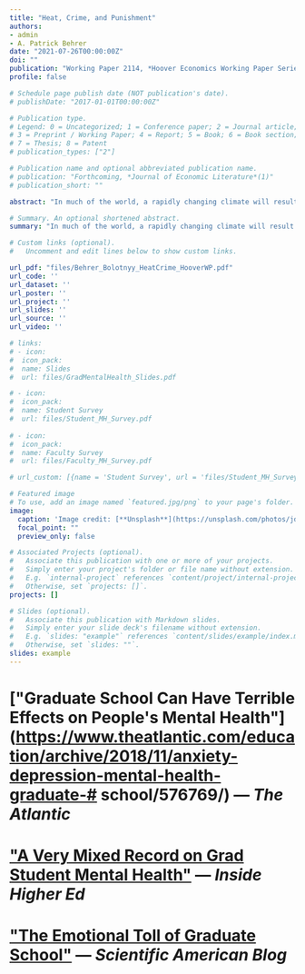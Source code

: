 ```yaml
---
title: "Heat, Crime, and Punishment"
authors:
- admin
- A. Patrick Behrer
date: "2021-07-26T00:00:00Z"
doi: ""
publication: "Working Paper 2114, *Hoover Economics Working Paper Series*"
profile: false

# Schedule page publish date (NOT publication's date).
# publishDate: "2017-01-01T00:00:00Z"

# Publication type.
# Legend: 0 = Uncategorized; 1 = Conference paper; 2 = Journal article;
# 3 = Preprint / Working Paper; 4 = Report; 5 = Book; 6 = Book section;
# 7 = Thesis; 8 = Patent
# publication_types: ["2"]

# Publication name and optional abbreviated publication name.
# publication: "Forthcoming, *Journal of Economic Literature*(1)"
# publication_short: ""

abstract: "In much of the world, a rapidly changing climate will result in more frequent extreme temperatures. Using administrative criminal records from Texas, we show how heat affects the behavior of key individuals involved in criminal events: defendants, police officers, prosecutors, and judges. We find that arrests increase by up to 15% on extremely hot days, driven by increases in violent crime rather than by changes in police behavior. We see no evidence that heat on the charging day impacts prosecutorial decisions, likely because prosecutors, like police officers, share emotional and cognitive burdens across team members. Working alone under time pressure, judges are less likely to dismiss cases, more likely to issue longer prison sentences, and more likely to levy higher fines when ruling on hot days. Our results suggest heat's negative impact on emotion and cognition leads to negative outcomes across situations and professions, even in Texas where air conditioning is nearly universal. We provide evidence that higher income, newer housing, more team work, and less accessible weapons may decrease the adverse effects of heat. Our adaptation-inclusive projections of the impact of future climate change suggest, however, that while adaptation will significantly mitigate future impacts, it will not eliminate them. Even with adaptation, climate change will likely also have substantial distributional consequences, with impacts on crime in more vulnerable communities up to 70% larger than in less vulnerable ones."

# Summary. An optional shortened abstract.
summary: "In much of the world, a rapidly changing climate will result in more frequent extreme temperatures. Using administrative criminal records from Texas, we show how heat affects the behavior of key individuals involved in criminal events: defendants, police officers, prosecutors, and judges. We find that arrests increase by up to 15% on extremely hot days, driven by increases in violent crime rather than by changes in police behavior. We see no evidence that heat on the charging day impacts prosecutorial decisions, likely because prosecutors, like police officers, share emotional and cognitive burdens across team members. Working alone under time pressure, judges are less likely to dismiss cases, more likely to issue longer prison sentences, and more likely to levy higher fines when ruling on hot days. Our results suggest heat's negative impact on emotion and cognition leads to negative outcomes across situations and professions, even in Texas where air conditioning is nearly universal. We provide evidence that higher income, newer housing, more team work, and less accessible weapons may decrease the adverse effects of heat. Our adaptation-inclusive projections of the impact of future climate change suggest, however, that while adaptation will significantly mitigate future impacts, it will not eliminate them. Even with adaptation, climate change will likely also have substantial distributional consequences, with impacts on crime in more vulnerable communities up to 70% larger than in less vulnerable ones."

# Custom links (optional).
#   Uncomment and edit lines below to show custom links.

url_pdf: "files/Behrer_Bolotnyy_HeatCrime_HooverWP.pdf"
url_code: '' 
url_dataset: ''
url_poster: ''
url_project: ''
url_slides: ''
url_source: ''
url_video: ''

# links: 
# - icon:
#  icon_pack:
#  name: Slides
#  url: files/GradMentalHealth_Slides.pdf

# - icon: 
#  icon_pack: 
#  name: Student Survey
#  url: files/Student_MH_Survey.pdf
  
# - icon:
#  icon_pack:
#  name: Faculty Survey
#  url: files/Faculty_MH_Survey.pdf

# url_custom: [{name = 'Student Survey', url = 'files/Student_MH_Survey.pdf'}]

# Featured image
# To use, add an image named `featured.jpg/png` to your page's folder. 
image:
  caption: 'Image credit: [**Unsplash**](https://unsplash.com/photos/jdD8gXaTZsc)'
  focal_point: ""
  preview_only: false

# Associated Projects (optional).
#   Associate this publication with one or more of your projects.
#   Simply enter your project's folder or file name without extension.
#   E.g. `internal-project` references `content/project/internal-project/index.md`.
#   Otherwise, set `projects: []`.
projects: []

# Slides (optional).
#   Associate this publication with Markdown slides.
#   Simply enter your slide deck's filename without extension.
#   E.g. `slides: "example"` references `content/slides/example/index.md`.
#   Otherwise, set `slides: ""`.
slides: example
---
```




# ["Graduate School Can Have Terrible Effects on People's Mental Health"](https://www.theatlantic.com/education/archive/2018/11/anxiety-depression-mental-health-graduate-# school/576769/) — *The Atlantic*

# ["A Very Mixed Record on Grad Student Mental Health"](https://www.insidehighered.com/news/2018/12/06/new-research-graduate-student-mental-well-being-says-departments-have-important) — *Inside Higher Ed*

# ["The Emotional Toll of Graduate School"](https://blogs.scientificamerican.com/observations/the-emotional-toll-of-graduate-school/) — *Scientific American Blog*
